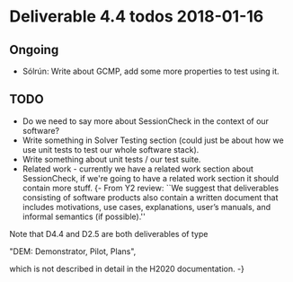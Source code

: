 Deliverable 4.4 todos 2018-01-16
========================================
Ongoing
-----------------
* Sólrún: Write about GCMP, add some more properties to test using it.

TODO
-----
* Do we need to say more about SessionCheck in the context of our software?
* Write something in Solver Testing section (could just be about how we use unit tests to test our whole software stack).
* Write something about unit tests / our test suite. 
* Related work - currently we have a related work section about SessionCheck, if we're going to have a related work section it should contain more stuff. 
{-
From Y2 review: ``We suggest that deliverables consisting of software
products also contain a written document that includes motivations,
use cases, explanations, user’s manuals, and informal semantics (if
possible).''

Note that D4.4 and D2.5 are both deliverables of type

  "DEM: Demonstrator, Pilot, Plans",

which is not described in detail in the H2020 documentation.
-}
